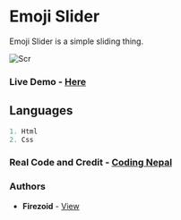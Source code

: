 # Emoji Slider

Emoji Slider is a simple sliding thing.

![Scr](https://i.ibb.co/PjfF7wk/image-2021-06-15-152129.png)

### Live Demo - [Here](firezoid.github.io/emoji-slider/)


## Languages

```js
1. Html
2. Css
```

### Real Code and Credit - [Coding Nepal](https://github.com/codingnepal)

### Authors
* **Firezoid** - [View](github.com/firezoid)



